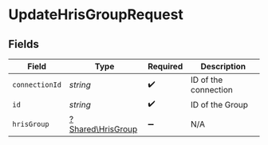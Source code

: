 # UpdateHrisGroupRequest


## Fields

| Field                                                 | Type                                                  | Required                                              | Description                                           |
| ----------------------------------------------------- | ----------------------------------------------------- | ----------------------------------------------------- | ----------------------------------------------------- |
| `connectionId`                                        | *string*                                              | :heavy_check_mark:                                    | ID of the connection                                  |
| `id`                                                  | *string*                                              | :heavy_check_mark:                                    | ID of the Group                                       |
| `hrisGroup`                                           | [?Shared\HrisGroup](../../Models/Shared/HrisGroup.md) | :heavy_minus_sign:                                    | N/A                                                   |